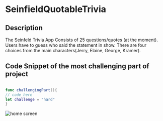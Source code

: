 # SeinfieldQuotableTrivia

## Description

The Seinfeld Trivia App Consists of 25 questions/quotes (at the moment). Users have to guess who said the statement in show.
There are four choices from the main characters(Jerry, Elaine, George, Kramer).

## Code Snippet of the most challenging part of project

```swift

func challengingPart(){
// code here
let challenge = "hard"
}

```

![home screen](Assests/)
